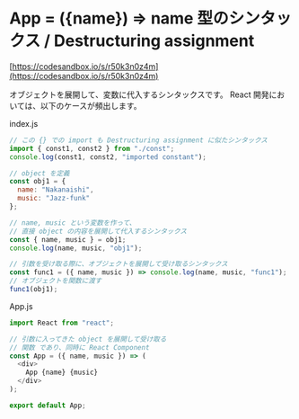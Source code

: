 # App = \({name}\) =&gt; name 型のシンタックス / Destructuring assignment

[https://codesandbox.io/s/r50k3n0z4m](https://codesandbox.io/s/r50k3n0z4m)

オブジェクトを展開して、変数に代入するシンタックスです。 React 開発においては、以下のケースが頻出します。

index.js

```javascript
// この {} での import も Destructuring assignment に似たシンタックス
import { const1, const2 } from "./const";
console.log(const1, const2, "imported constant");

// object を定義
const obj1 = {
  name: "Nakanaishi",
  music: "Jazz-funk"
};

// name, music という変数を作って、
// 直接 object の内容を展開して代入するシンタックス
const { name, music } = obj1;
console.log(name, music, "obj1");

// 引数を受け取る際に、オブジェクトを展開して受け取るシンタックス
const func1 = ({ name, music }) => console.log(name, music, "func1");
// オブジェクトを関数に渡す
func1(obj1);
```

App.js

```javascript
import React from "react";

// 引数に入ってきた object を展開して受け取る
// 関数 であり、同時に React Component
const App = ({ name, music }) => (
  <div>
    App {name} {music}
  </div>
);

export default App;
```

